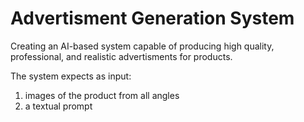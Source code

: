 # Advertisment Generation System

Creating an AI-based system capable of producing high quality, professional, and realistic advertisments for products.

The system expects as input:

1. images of the product from all angles
2. a textual prompt
